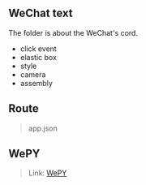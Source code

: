 ## WeChat text
The folder is about the WeChat's cord.
- click event
- elastic box
- style
- camera
- assembly

## Route

> app.json

## WePY

> Link: [WePY](https://wepyjs.github.io/wepy-docs/)
